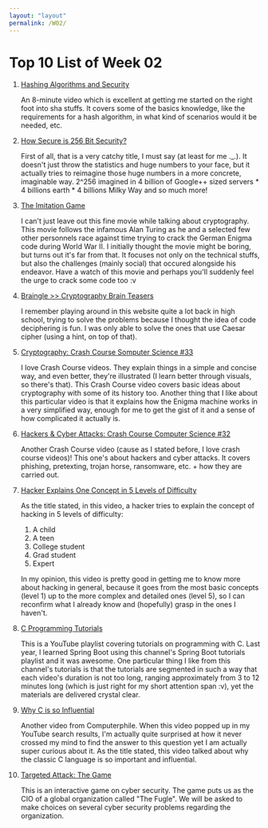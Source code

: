 ```yaml
---
layout: "layout"
permalink: /W02/
---
```


# Top 10 List of Week 02

1. [Hashing Algorithms and Security](https://www.youtube.com/watch?v=b4b8ktEV4Bg&t=28s)

   An 8-minute video which is excellent at getting me started on the right foot into sha stuffs. It covers some of the basics knowledge, like the requirements for a hash algorithm, in what kind of scenarios would it be needed, etc.

2. [How Secure is 256 Bit Security?](https://www.youtube.com/watch?v=S9JGmA5_unY&t=173s)

   First of all, that is a very catchy title, I must say (at least for me ._.). It doesn't just throw the statistics and huge numbers to your face, but it actually tries to reimagine those huge numbers in a more concrete, imaginable way. 2^256 imagined in 4 billion of Google++ sized servers * 4 billions earth * 4 billions Milky Way and so much more!

3. [The Imitation Game](https://www.imdb.com/title/tt2084970/)

   I can't just leave out this fine movie while talking about cryptography. This movie follows the infamous Alan Turing as he and a selected few other personnels race against time trying to crack the German Enigma code during World War II. I initially thought the movie might be boring, but turns out it's far from that. It focuses not only on the technical stuffs, but also the challenges (mainly social) that occured alongside his endeavor. Have a watch of this movie and perhaps you'll suddenly feel the urge to crack some code too :v

4. [Braingle >> Cryptography Brain Teasers](https://www.braingle.com/brainteasers/Cryptography.html)
   
   I remember playing around in this website quite a lot back in high school, trying to solve the problems because I thought the idea of code deciphering is fun. I was only able to solve the ones that use Caesar cipher (using a hint, on top of that).

5. [Cryptography: Crash Course Somputer Science #33](https://en.wikipedia.org/wiki/7)
   
   I love Crash Course videos. They explain things in a simple and concise way, and even better, they're illustrated (I learn better through visuals, so there's that). This Crash Course video covers basic ideas about cryptography with some of its history too. Another thing that I like about this particular video is that it explains how the Enigma machine works in a very simplified way, enough for me to get the gist of it and a sense of how complicated it actually is.

6. [Hackers & Cyber Attacks: Crash Course Computer Science #32](https://www.youtube.com/watch?v=_GzE99AmAQU&t=239s)
   
   Another Crash Course video (cause as I stated before, I love crash course videos)! This one's about hackers and cyber attacks. It covers phishing, pretexting, trojan horse, ransomware, etc. + how they are carried out.

7. [Hacker Explains One Concept in 5 Levels of Difficulty](https://www.youtube.com/watch?v=d9PqVcgT1kQ&t=27s)

   As the title stated, in this video, a hacker tries to explain the concept of hacking in 5 levels of difficulty: 
     1. A child
     2. A teen
     3. College student
     4. Grad student
     5. Expert
   
   In my opinion, this video is pretty good in getting me to know more about hacking in general, because it goes from the most basic concepts (level 1) up to the more complex and detailed ones (level 5), so I can reconfirm what I already know and (hopefully) grasp in the ones I haven't.

8. [C Programming Tutorials](https://www.youtube.com/watch?v=2NWeucMKrLI&list=PL6gx4Cwl9DGAKIXv8Yr6nhGJ9Vlcjyymq)

   This is a YouTube playlist covering tutorials on programming with C. Last year, I learned Spring Boot using this channel's Spring Boot tutorials playlist and it was awesome. One particular thing I like from this channel's tutorials is that the tutorials are segmented in such a way that each video's duration is not too long, ranging approximately from 3 to 12 minutes long (which is just right for my short attention span :v), yet the materials are delivered crystal clear.

9. [Why C is so Influential](https://www.youtube.com/watch?v=ci1PJexnfNE&t=17s)

   Another video from Computerphile. When this video popped up in my YouTube search results, I'm actually quite surprised at how it never crossed my mind to find the answer to this question yet I am actually super curious about it. As the title stated, this video talked about why the classic C language is so important and influential.

10. [Targeted Attack: The Game](http://targetedattacks.trendmicro.com/)

    This is an interactive game on cyber security. The game puts us as the CIO of a global organization called "The Fugle". We will be asked to make choices on several cyber security problems regarding the organization.
